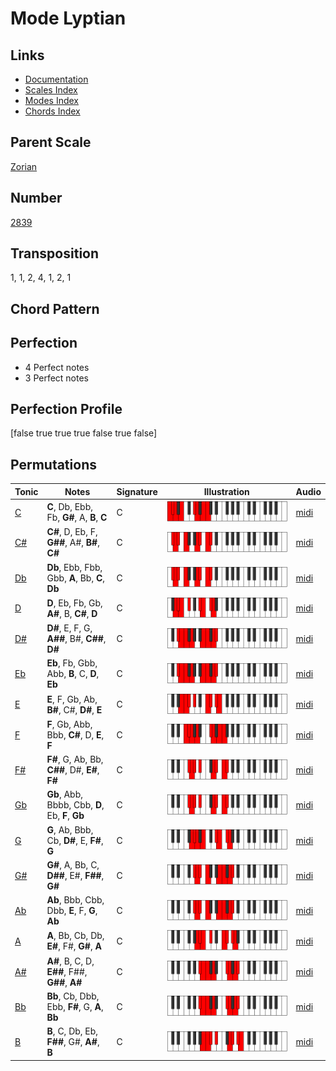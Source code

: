 # Mode Lyptian

## Links

- [Documentation](README.md)
- [Scales Index](Scales.md)
- [Modes Index](Modes.md)
- [Chords Index](Chords.md)

## Parent Scale

[Zorian](ScaleZorian.md)

## Number

[2839](https://ianring.com/musictheory/scales/2839)

## Transposition

1, 1, 2, 4, 1, 2, 1

## Chord Pattern



## Perfection

- 4 Perfect notes
- 3 Perfect notes

## Perfection Profile

[false true true true false true false]

## Permutations

| Tonic | Notes | Signature | Illustration | Audio |
|-------|-------|-----------|--------------|-------|
| [C](ModeCNaturalLyptian.md) | **C**, Db, Ebb, Fb, **G#**, A, **B**, **C** | C | ![CNaturalLyptian](ModeCNaturalLyptian.png) | [midi](https://github.com/edipermadi/music/blob/main/docs/ModeCNaturalLyptian.mid?raw=true) |
| [C#](ModeCSharpLyptian.md) | **C#**, D, Eb, F, **G##**, A#, **B#**, **C#** | C | ![CSharpLyptian](ModeCSharpLyptian.png) | [midi](https://github.com/edipermadi/music/blob/main/docs/ModeCSharpLyptian.mid?raw=true) |
| [Db](ModeDFlatLyptian.md) | **Db**, Ebb, Fbb, Gbb, **A**, Bb, **C**, **Db** | C | ![DFlatLyptian](ModeDFlatLyptian.png) | [midi](https://github.com/edipermadi/music/blob/main/docs/ModeDFlatLyptian.mid?raw=true) |
| [D](ModeDNaturalLyptian.md) | **D**, Eb, Fb, Gb, **A#**, B, **C#**, **D** | C | ![DNaturalLyptian](ModeDNaturalLyptian.png) | [midi](https://github.com/edipermadi/music/blob/main/docs/ModeDNaturalLyptian.mid?raw=true) |
| [D#](ModeDSharpLyptian.md) | **D#**, E, F, G, **A##**, B#, **C##**, **D#** | C | ![DSharpLyptian](ModeDSharpLyptian.png) | [midi](https://github.com/edipermadi/music/blob/main/docs/ModeDSharpLyptian.mid?raw=true) |
| [Eb](ModeEFlatLyptian.md) | **Eb**, Fb, Gbb, Abb, **B**, C, **D**, **Eb** | C | ![EFlatLyptian](ModeEFlatLyptian.png) | [midi](https://github.com/edipermadi/music/blob/main/docs/ModeEFlatLyptian.mid?raw=true) |
| [E](ModeENaturalLyptian.md) | **E**, F, Gb, Ab, **B#**, C#, **D#**, **E** | C | ![ENaturalLyptian](ModeENaturalLyptian.png) | [midi](https://github.com/edipermadi/music/blob/main/docs/ModeENaturalLyptian.mid?raw=true) |
| [F](ModeFNaturalLyptian.md) | **F**, Gb, Abb, Bbb, **C#**, D, **E**, **F** | C | ![FNaturalLyptian](ModeFNaturalLyptian.png) | [midi](https://github.com/edipermadi/music/blob/main/docs/ModeFNaturalLyptian.mid?raw=true) |
| [F#](ModeFSharpLyptian.md) | **F#**, G, Ab, Bb, **C##**, D#, **E#**, **F#** | C | ![FSharpLyptian](ModeFSharpLyptian.png) | [midi](https://github.com/edipermadi/music/blob/main/docs/ModeFSharpLyptian.mid?raw=true) |
| [Gb](ModeGFlatLyptian.md) | **Gb**, Abb, Bbbb, Cbb, **D**, Eb, **F**, **Gb** | C | ![GFlatLyptian](ModeGFlatLyptian.png) | [midi](https://github.com/edipermadi/music/blob/main/docs/ModeGFlatLyptian.mid?raw=true) |
| [G](ModeGNaturalLyptian.md) | **G**, Ab, Bbb, Cb, **D#**, E, **F#**, **G** | C | ![GNaturalLyptian](ModeGNaturalLyptian.png) | [midi](https://github.com/edipermadi/music/blob/main/docs/ModeGNaturalLyptian.mid?raw=true) |
| [G#](ModeGSharpLyptian.md) | **G#**, A, Bb, C, **D##**, E#, **F##**, **G#** | C | ![GSharpLyptian](ModeGSharpLyptian.png) | [midi](https://github.com/edipermadi/music/blob/main/docs/ModeGSharpLyptian.mid?raw=true) |
| [Ab](ModeAFlatLyptian.md) | **Ab**, Bbb, Cbb, Dbb, **E**, F, **G**, **Ab** | C | ![AFlatLyptian](ModeAFlatLyptian.png) | [midi](https://github.com/edipermadi/music/blob/main/docs/ModeAFlatLyptian.mid?raw=true) |
| [A](ModeANaturalLyptian.md) | **A**, Bb, Cb, Db, **E#**, F#, **G#**, **A** | C | ![ANaturalLyptian](ModeANaturalLyptian.png) | [midi](https://github.com/edipermadi/music/blob/main/docs/ModeANaturalLyptian.mid?raw=true) |
| [A#](ModeASharpLyptian.md) | **A#**, B, C, D, **E##**, F##, **G##**, **A#** | C | ![ASharpLyptian](ModeASharpLyptian.png) | [midi](https://github.com/edipermadi/music/blob/main/docs/ModeASharpLyptian.mid?raw=true) |
| [Bb](ModeBFlatLyptian.md) | **Bb**, Cb, Dbb, Ebb, **F#**, G, **A**, **Bb** | C | ![BFlatLyptian](ModeBFlatLyptian.png) | [midi](https://github.com/edipermadi/music/blob/main/docs/ModeBFlatLyptian.mid?raw=true) |
| [B](ModeBNaturalLyptian.md) | **B**, C, Db, Eb, **F##**, G#, **A#**, **B** | C | ![BNaturalLyptian](ModeBNaturalLyptian.png) | [midi](https://github.com/edipermadi/music/blob/main/docs/ModeBNaturalLyptian.mid?raw=true) |
